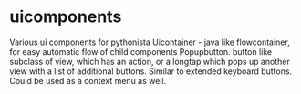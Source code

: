 uicomponents
============

Various ui components for pythonista
Uicontainer  -   java like flowcontainer, for easy automatic flow of child components
Popupbutton.  button like subclass of view, which has an action, or a longtap which pops up another view with a list of additional buttons.  Similar to extended keyboard buttons.  Could be used as a context menu as well.
